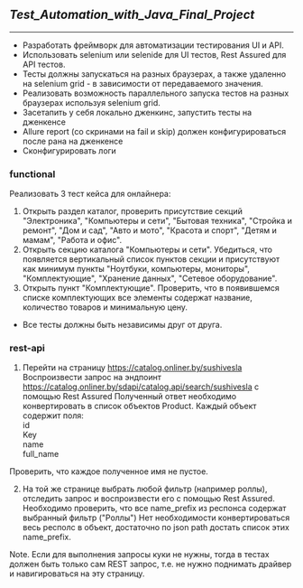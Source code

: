 ## **_Test_Automation_with_Java_Final_Project_**

---
+ Разработать фреймворк для автоматизации тестирования UI и API.<br>
+ Использовать selenium или selenide для UI тестов, Rest Assured для API тестов.<br>
+ Тесты должны запускаться на разных браузерах, а также удаленно на selenium grid - в зависимости от передаваемого значения.<br>
+ Реализовать возможность параллельного запуска тестов на разных браузерах используя selenium grid.<br>
+ Засетапить у себя локально дженкинс, запустить тесты на дженкенсе
+ Allure report (со скринами на fail и skip) должен конфигурироваться после рана на дженкенсе
+ Сконфигурировать логи<br>

### functional
Реализовать 3 тест кейса для онлайнера:<br>
1. Открыть раздел каталог, проверить присутствие секций "Электроника", "Компьютеры и сети", "Бытовая техника", "Стройка и ремонт", 
   "Дом и сад", "Авто и мото", "Красота и спорт", "Детям и мамам", "Работа и офис".
2. Открыть секцию каталога "Компьютеры и сети". Убедиться, что появляется вертикальный список пунктов секции и присутствуют как минимум
   пункты "Ноутбуки, компьютеры, мониторы", "Комплектующие", "Хранение данных", "Сетевое оборудование".
3. Открыть пункт "Комплектующие". Проверить, что в появившемся списке комплектующих все элементы содержат название, количество товаров
   и минимальную цену.
 - Все тесты должны быть независимы друг от друга.

### rest-api
1. Перейти на страницу https://catalog.onliner.by/sushivesla
   Воспроизвести запрос на эндпоинт https://catalog.onliner.by/sdapi/catalog.api/search/sushivesla
   с помощью Rest Assured
   Полученный ответ необходимо конвертировать в список объектов Product.
   Каждый объект содержит поля:<br>
   id<br>
   Key<br>
   name<br>
   full_name

Проверить, что каждое полученное имя не пустое.

2. На той же странице выбрать любой фильтр (например роллы), отследить запрос
   и воспроизвести его с помощью Rest Assured.
   Необходимо проверить, что все name_prefix из респонса содержат выбранный фильтр ("Роллы")
   Нет необходимости конвертироваться весь респолс в объект, достаточно по json path
   достать список этих name_prefix.

Note. Если для выполнения запросы куки не нужны, тогда в тестах должен быть только
сам REST запрос, т.е. не нужно поднимать драйвер и навигироваться на эту страницу.